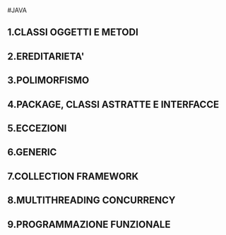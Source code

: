 #JAVA
## 1.CLASSI OGGETTI E METODI
## 2.EREDITARIETA'
## 3.POLIMORFISMO
## 4.PACKAGE, CLASSI ASTRATTE E INTERFACCE
## 5.ECCEZIONI
## 6.GENERIC
## 7.COLLECTION FRAMEWORK
## 8.MULTITHREADING CONCURRENCY
## 9.PROGRAMMAZIONE FUNZIONALE